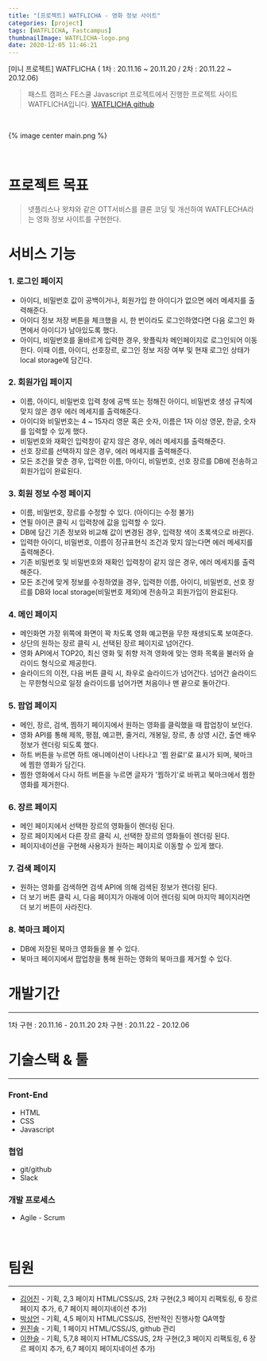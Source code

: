```yaml
---
title: "[프로젝트] WATFLICHA - 영화 정보 사이트"
categories: [project]
tags: [WATFLICHA, Fastcampus]
thumbnailImage: WATFLICHA-logo.png
date: 2020-12-05 11:46:21
---
```


<!-- more -->

[미니 프로젝트]
WATFLICHA ( 1차 : 20.11.16 ~ 20.11.20 / 2차 : 20.11.22 ~ 20.12.06)

<!-- excerpt -->

> 패스트 캠퍼스 FE스쿨 Javascript 프로젝트에서 진행한 프로젝트 사이트 WATFLICHA입니다.
> [WATFLICHA github](https://github.com/hanseul-lee/WATFLECHA)

<br>

{% image center main.png %}

<br>

# 프로젝트 목표

> 넷플리스나 왓챠와 같은 OTT서비스를 클론 코딩 및 개선하여 WATFLECHA라는 영화 정보 사이트를 구현한다.

# 서비스 기능

### 1. 로그인 페이지

- 아이디, 비밀번호 값이 공백이거나, 회원가입 한 아이디가 없으면 에러 메세지를 출력해준다.
- 아이디 정보 저장 버튼을 체크했을 시, 한 번이라도 로그인하였다면 다음 로그인 화면에서 아이디가 남아있도록 했다.
- 아이디, 비밀번호를 올바르게 입력한 경우, 왓플릭차 메인페이지로 로그인되어 이동한다. 이때 이름, 아이디, 선호장르, 로그인 정보 저장 여부 및 현재 로그인 상태가 local storage에 담긴다.

### 2. 회원가입 페이지

- 이름, 아이디, 비밀번호 입력 창에 공백 또는 정해진 아이디, 비밀번호 생성 규칙에 맞지 않은 경우 에러 메세지를 출력해준다.
- 아이디와 비밀번호는 4 ~ 15자리 영문 혹은 숫자, 이름은 1자 이상 영문, 한글, 숫자를 입력할 수 있게 했다.
- 비밀번호와 재확인 입력창이 같지 않은 경우, 에러 메세지를 출력해준다.
- 선호 장르를 선택하지 않은 경우, 에러 메세지를 출력해준다.
- 모든 조건을 맞춘 경우, 입력한 이름, 아이디, 비밀번호, 선호 장르를 DB에 전송하고 회원가입이 완료된다.

### 3. 회원 정보 수정 페이지

- 이름, 비밀번호, 장르를 수정할 수 있다. (아이디는 수정 불가)
- 연필 아이콘 클릭 시 입력창에 값을 입력할 수 있다.
- DB에 담긴 기존 정보와 비교해 값이 변경된 경우, 입력창 색이 초록색으로 바뀐다.
- 입력한 아이디, 비밀번호, 이름이 정규표현식 조건과 맞지 않는다면 에러 메세지를 출력해준다.
- 기존 비밀번호 및 비밀번호와 재확인 입력창이 같지 않은 경우, 에러 메세지를 출력해준다.
- 모든 조건에 맞게 정보를 수정하였을 경우, 입력한 이름, 아이디, 비밀번호, 선호 장르를 DB와 local storage(비밀번호 제외)에 전송하고 회원가입이 완료된다.

### 4. 메인 페이지

- 메인화면 가장 위쪽에 화면이 꽉 차도록 영화 예고편을 무한 재생되도록 보여준다.
- 상단의 원하는 장르 클릭 시, 선택된 장르 페이지로 넘어간다.
- 영화 API에서 TOP20, 최신 영화 및 취향 저격 영화에 맞는 영화 목록을 불러와 슬라이드 형식으로 제공한다.
- 슬라이드의 이전, 다음 버튼 클릭 시, 좌우로 슬라이드가 넘어간다. 넘어간 슬라이드는 무한형식으로 일정 슬라이드를 넘어가면 처음이나 맨 끝으로 돌아간다.

### 5. 팝업 페이지

- 메인, 장르, 검색, 찜하기 페이지에서 원하는 영화를 클릭했을 때 팝업창이 보인다.
- 영화 API를 통해 제목, 평점, 예고편, 줄거리, 개봉일, 장르, 총 상영 시간, 출연 배우 정보가 렌더링 되도록 했다.
- 하트 버튼을 누르면 하트 애니메이션이 나타나고 '찜 완료!'로 표시가 되며, 북마크에 찜한 영화가 담긴다.
- 찜한 영화에서 다시 하트 버튼을 누르면 글자가 '찜하기'로 바뀌고 북마크에서 찜한 영화를 제거한다.

### 6. 장르 페이지

- 메인 페이지에서 선택한 장르의 영화들이 렌더링 된다.
- 장르 페이지에서 다른 장르 클릭 시, 선택한 장르의 영화들이 렌더링 된다.
- 페이지네이션을 구현해 사용자가 원하는 페이지로 이동할 수 있게 했다.

### 7. 검색 페이지

- 원하는 영화를 검색하면 검색 API에 의해 검색된 정보가 렌더링 된다.
- 더 보기 버튼 클릭 시, 다음 페이지가 아래에 이어 렌더링 되며 마지막 페이지라면 더 보기 버튼이 사라진다.

### 8. 북마크 페이지

- DB에 저장된 북마크 영화들을 볼 수 있다.
- 북마크 페이지에서 팝업창을 통해 원하는 영화의 북마크를 제거할 수 있다.

# 개발기간
---

1차 구현 : 20.11.16 - 20.11.20
2차 구현 : 20.11.22 - 20.12.06

# 기술스택 & 툴
---
### Front-End
- HTML
- CSS
- Javascript

### 협업
- git/github
- Slack

### 개발 프로세스
- Agile - Scrum

<br>

# 팀원
---

- [김어진](https://github.com/Alex-Eojin) - 기획, 2,3 페이지 HTML/CSS/JS,
  2차 구현(2,3 페이지 리팩토링, 6 장르 페이지 추가, 6,7 페이지 페이지네이션 추가)
- [박상언](https://github.com/parksaneon) - 기획, 4,5 페이지 HTML/CSS/JS, 전반적인 진행사항 QA역할
- [원진솔](https://github.com/do-mandoo) - 기획, 1 페이지 HTML/CSS/JS, github 관리
- [이한슬](https://github.com/hanseul-lee) - 기획, 5,7,8 페이지 HTML/CSS/JS,
  2차 구현(2,3 페이지 리팩토링, 6 장르 페이지 추가, 6,7 페이지 페이지네이션 추가)
